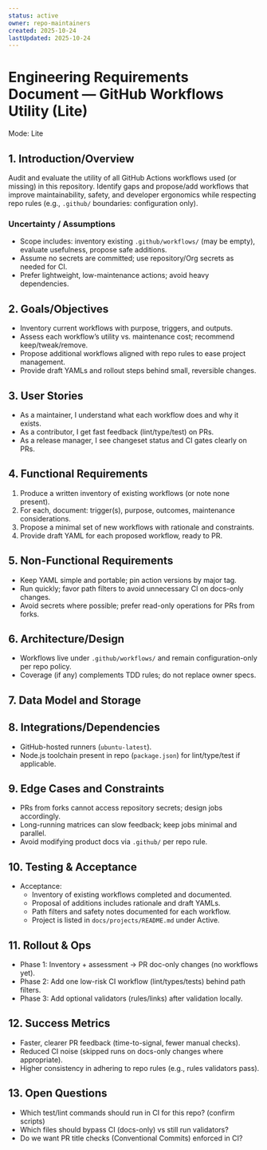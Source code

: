 ```yaml
---
status: active
owner: repo-maintainers
created: 2025-10-24
lastUpdated: 2025-10-24
---
```


# Engineering Requirements Document — GitHub Workflows Utility (Lite)

Mode: Lite

## 1. Introduction/Overview

Audit and evaluate the utility of all GitHub Actions workflows used (or missing) in this repository. Identify gaps and propose/add workflows that improve maintainability, safety, and developer ergonomics while respecting repo rules (e.g., `.github/` boundaries: configuration only).

### Uncertainty / Assumptions

- Scope includes: inventory existing `.github/workflows/` (may be empty), evaluate usefulness, propose safe additions.
- Assume no secrets are committed; use repository/Org secrets as needed for CI.
- Prefer lightweight, low-maintenance actions; avoid heavy dependencies.

## 2. Goals/Objectives

- Inventory current workflows with purpose, triggers, and outputs.
- Assess each workflow’s utility vs. maintenance cost; recommend keep/tweak/remove.
- Propose additional workflows aligned with repo rules to ease project management.
- Provide draft YAMLs and rollout steps behind small, reversible changes.

## 3. User Stories

- As a maintainer, I understand what each workflow does and why it exists.
- As a contributor, I get fast feedback (lint/type/test) on PRs.
- As a release manager, I see changeset status and CI gates clearly on PRs.

## 4. Functional Requirements

1. Produce a written inventory of existing workflows (or note none present).
2. For each, document: trigger(s), purpose, outcomes, maintenance considerations.
3. Propose a minimal set of new workflows with rationale and constraints.
4. Provide draft YAML for each proposed workflow, ready to PR.

## 5. Non-Functional Requirements

- Keep YAML simple and portable; pin action versions by major tag.
- Run quickly; favor path filters to avoid unnecessary CI on docs-only changes.
- Avoid secrets where possible; prefer read-only operations for PRs from forks.

## 6. Architecture/Design

- Workflows live under `.github/workflows/` and remain configuration-only per repo policy.
- Coverage (if any) complements TDD rules; do not replace owner specs.

## 7. Data Model and Storage


## 8. Integrations/Dependencies

- GitHub-hosted runners (`ubuntu-latest`).
- Node.js toolchain present in repo (`package.json`) for lint/type/test if applicable.

## 9. Edge Cases and Constraints

- PRs from forks cannot access repository secrets; design jobs accordingly.
- Long-running matrices can slow feedback; keep jobs minimal and parallel.
- Avoid modifying product docs via `.github/` per repo rule.

## 10. Testing & Acceptance

- Acceptance:
  - Inventory of existing workflows completed and documented.
  - Proposal of additions includes rationale and draft YAMLs.
  - Path filters and safety notes documented for each workflow.
  - Project is listed in `docs/projects/README.md` under Active.

## 11. Rollout & Ops

- Phase 1: Inventory + assessment → PR doc-only changes (no workflows yet).
- Phase 2: Add one low-risk CI workflow (lint/types/tests) behind path filters.
- Phase 3: Add optional validators (rules/links) after validation locally.

## 12. Success Metrics

- Faster, clearer PR feedback (time-to-signal, fewer manual checks).
- Reduced CI noise (skipped runs on docs-only changes where appropriate).
- Higher consistency in adhering to repo rules (e.g., rules validators pass).

## 13. Open Questions

- Which test/lint commands should run in CI for this repo? (confirm scripts)
- Which files should bypass CI (docs-only) vs still run validators?
- Do we want PR title checks (Conventional Commits) enforced in CI?
